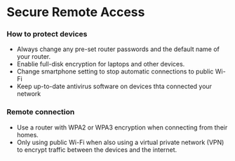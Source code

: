 # Secure Remote Access

### How to protect devices
- Always change any pre-set router passwords and the default name of your router.
- Enablie full-disk encryption for laptops and other devices.
- Change smartphone setting to stop automatic connections to public Wi-Fi
- Keep up-to-date antivirus software on devices thta connected your network

### Remote connection
- Use a router with WPA2 or WPA3 encryption when connecting from their homes.
- Only using public Wi-Fi when also using a virtual private network (VPN) to encrypt traffic between the devices and the internet.